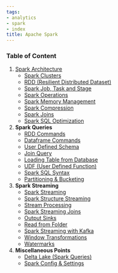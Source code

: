 ```yaml
---
tags:
- analytics
- spark
- index
title: Apache Spark
---
```


### Table of Content

1. [Spark Architecture](spark-architecture.md)
	* [Spark Clusters](spark-clusters.md)
	* [RDD (Resilient Distributed Dataset)](rdd-resilient-distributed-dataset.md)
	* [Spark Job, Task and Stage](spark-job-task-and-stage.md)
	* [Spark Operations](spark-operations.md)
	* [Spark Memory Management](spark-memory-management.md)
	* [Spark Compression](spark-compression.md)
	* [Spark Joins](spark-joins.md)
	* [Spark SQL Optimization](spark-sql-optimization.md)
2. **Spark Queries**
	* [RDD Commands](spark-queries/rdd-commands.md)
	 * [Dataframe Commands](spark-queries/dataframe-commands.md)
	* [User Defined Schema](spark-queries/user-defined-schema.md)
	* [Join Query](spark-queries/join-query.md)
	* [Loading Table from Database](spark-queries/loading-table-from-database.md)
	* [UDF (User Defined Function)](spark-streaming/udf-user-defined-function.md)
	* [Spark SQL Syntax](spark-queries/spark-sql-syntax.md)
	* [Partitioning & Bucketing](spark-queries/partitioning-and-bucketing.md)
3. **Spark Streaming**
	 * [Spark Streaming](spark-streaming/spark-streaming.md)
	* [Spark Structure Streaming](spark-streaming/spark-structure-streaming.md)
	* [Stream Processing](spark-streaming/stream-processing.md)
	* [Spark Streaming Joins](spark-streaming/spark-streaming-joins.md)
	* [Output Sinks](spark-streaming/output-sinks.md)
	* [Read from Folder](spark-streaming/read-from-folder.md)
	* [Spark Streaming with Kafka](spark-streaming/spark-streaming-with-kafka.md)
	* [Window Transformations](spark-streaming/window-transformations.md)
	* [Watermarks](spark-streaming/watermarks.md)
4. **Miscellaneous Points**
	 * [Delta Lake (Spark Queries)](delta-lake-spark-queries.md)
	* [Spark Config & Settings](spark-config-and-settings.md)